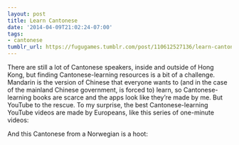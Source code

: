 ```yaml
---
layout: post
title: Learn Cantonese
date: '2014-04-09T21:02:24-07:00'
tags:
- cantonese
tumblr_url: https://fugugames.tumblr.com/post/110612527136/learn-cantonese
---
```

There are still a lot of Cantonese speakers, inside and outside of Hong Kong, but finding Cantonese-learning resources is a bit of a challenge. Mandarin is the version of Chinese that everyone wants to (and in the case of the mainland Chinese government, is forced to) learn, so Cantonese-learning books are scarce and the apps look like they’re made by me. But YouTube to the rescue. To my surprise, the best Cantonese-learning YouTube videos are made by Europeans, like this series of one-minute videos:

And this Cantonese from a Norwegian is a hoot:

